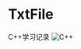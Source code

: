 # TxtFile
C++学习记录
![C++](https://user-images.githubusercontent.com/121474554/221882949-67191987-b78e-4316-93e8-512071fa9926.jpg)
